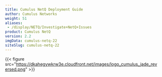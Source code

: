 ```yaml
---
title: Cumulus NetQ Deployment Guide
author: Cumulus Networks
weight: 51
aliases:
 - /display/NETQ/Investigate+NetQ+Issues
product: Cumulus NetQ
version: 2.2
imgData: cumulus-netq-22
siteSlug: cumulus-netq-22
---
```

{{< figure src="https://dkahegywkrw3e.cloudfront.net/images/logo_cumulus_jade_reversed.png" >}}
